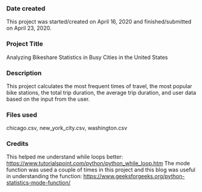 ### Date created
This project was started/created on April 16, 2020 and finished/submitted on April 23, 2020.

### Project Title
Analyzing Bikeshare Statistics in Busy Cities in the United States

### Description
This project calculates the most frequent times of travel, the most popular bike stations, the total trip duration, the average trip duration, and user data based on the input from the user.  

### Files used
chicago.csv, new_york_city.csv, washington.csv

### Credits
This helped me understand while loops better: https://www.tutorialspoint.com/python/python_while_loop.htm
The mode function was used a couple of times in this project and this blog was useful in understanding the function: https://www.geeksforgeeks.org/python-statistics-mode-function/
